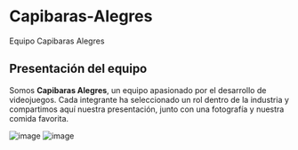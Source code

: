 # Capibaras-Alegres
Equipo Capibaras Alegres  

## Presentación del equipo  
Somos **Capibaras Alegres**, un equipo apasionado por el desarrollo de videojuegos. Cada integrante ha seleccionado un rol dentro de la industria y compartimos aquí nuestra presentación, junto con una fotografía y nuestra comida favorita. 

![image](https://github.com/user-attachments/assets/6a5fd467-f450-42ca-8638-f095a5f7b5f8)
![image](https://github.com/user-attachments/assets/d8c63c99-f12d-4569-a00e-ab4330a83c80)

